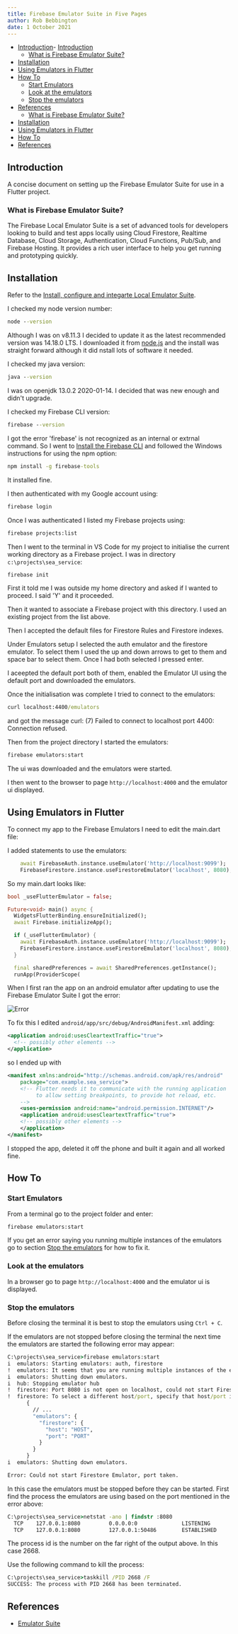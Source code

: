 ```yaml
---
title: Firebase Emulator Suite in Five Pages
author: Rob Bebbington
date: 1 October 2021
---
```


- [Introduction](#introduction)- [Introduction](#introduction)
  - [What is Firebase Emulator Suite?](#what-is-firebase-emulator-suite)
- [Installation](#installation)
- [Using Emulators in Flutter](#using-emulators-in-flutter)
- [How To](#how-to)
  - [Start Emulators](#start-emulators)
  - [Look at the emulators](#look-at-the-emulators)
  - [Stop the emulators](#stop-the-emulators)
- [References](#references)
  - [What is Firebase Emulator Suite?](#what-is-firebase-emulator-suite)
- [Installation](#installation)
- [Using Emulators in Flutter](#using-emulators-in-flutter)
- [How To](#how-to)
- [References](#references)

## Introduction

A concise document on setting up the Firebase Emulator Suite for use in a Flutter project.

### What is Firebase Emulator Suite?

The Firebase Local Emulator Suite is a set of advanced tools for developers looking to build and test apps locally using Cloud Firestore, Realtime Database, Cloud Storage, Authentication, Cloud Functions, Pub/Sub, and Firebase Hosting. It provides a rich user interface to help you get running and prototyping quickly.

## Installation

Refer to the [Install, configure and integarte Local Emulator Suite](https://firebase.google.com/docs/emulator-suite/install_and_configure).

I checked my node version number:

```cmd
node --version
```

Although I was on v8.11.3 I decided to update it as the latest recommended version was 14.18.0 LTS. I downloaded it from [node.js](https://nodejs.org/en/) and the install was straight forward although it did nstall lots of software it needed.

I checked my java version:

```cmd
java --version
```

I was on openjdk 13.0.2 2020-01-14. I decided that was new enough and didn't upgrade.

I checked my Firebase CLI version:

```cmd
firebase --version
```

I got the error 'firebase' is not recognized as an internal or extrnal command. So I went to [Install the Firebase CLI](https://firebase.google.com/docs/cli#install_the_firebase_cli) and followed the Windows instructions for using the npm option:

```cmd
npm install -g firebase-tools
```

It installed fine.

I then authenticated with my Google account using:

```cmd
firebase login
```

Once I was authenticated I listed my Firebase projects using:

```cmd
firebase projects:list
```

Then I went to the terminal in VS Code for my project to initialise the current working directory as a Firebase project. I was in directory `c:\projects\sea_service`:

```cmd
firebase init
```

First it told me I was outside my home directory and asked if I wanted to proceed. I said 'Y' and it proceeded.

Then it wanted to associate a Firebase project with this directory. I used an existing project from the list above.

Then I accepted the default files for Firestore Rules and Firestore indexes.

Under Emulators setup I selected the auth emulator and the firestore emulator. To select them I used the up and down arrows to get to them and space bar to select them. Once I had both selected I pressed enter.

I aceepted the default port both of them, enabled the Emulator UI using the default port and downloaded the emulators.

Once the initialisation was complete I tried to connect to the emulators:

```cmd
curl localhost:4400/emulators
```

and got the message curl: (7) Failed to connect to localhost port 4400: Connection refused.

Then from the project directory I started the emulators:

```cmd
firebase emulators:start
```

The ui was downloaded and the emulators were started.

I then went to the browser to page `http://localhost:4000` and the emulator ui displayed.

## Using Emulators in Flutter

To connect my app to the Firebase Emulators I need to edit the main.dart file:

I added statements to use the emulators:

```dart
    await FirebaseAuth.instance.useEmulator('http://localhost:9099');
    FirebaseFirestore.instance.useFirestoreEmulator('localhost', 8080);
```

So my main.dart looks like:

```dart
bool _useFlutterEmulator = false;

Future<void> main() async {
  WidgetsFlutterBinding.ensureInitialized();
  await Firebase.initializeApp();

  if (_useFlutterEmulator) {
    await FirebaseAuth.instance.useEmulator('http://localhost:9099');
    FirebaseFirestore.instance.useFirestoreEmulator('localhost', 8080);
  }

  final sharedPreferences = await SharedPreferences.getInstance();
  runApp(ProviderScope(
```

When I first ran the app on an android emulator after updating to use the Firebase Emulator Suite I got the error:

![Error](Images/FlutterFirebaseEmulatorSuiteCleartextError.png)

To fix this I edited `android/app/src/debug/AndroidManifest.xml` adding:

```xml
<application android:usesCleartextTraffic="true">
  <!-- possibly other elements -->
</application>
```

so I ended up with

```xml
<manifest xmlns:android="http://schemas.android.com/apk/res/android"
    package="com.example.sea_service">
    <!-- Flutter needs it to communicate with the running application
         to allow setting breakpoints, to provide hot reload, etc.
    -->
    <uses-permission android:name="android.permission.INTERNET"/>
    <application android:usesCleartextTraffic="true">
    <!-- possibly other elements -->
    </application>
</manifest>
```

I stopped the app, deleted it off the phone and built it again and all worked fine.

## How To

### Start Emulators

From a terminal go to the project folder and enter:

```cmd
firebase emulators:start
```

If you get an error saying you running multiple instances of the emulators go to section [Stop the emulators](#stop-the-emulators) for how to fix it.

### Look at the emulators

In a browser go to page `http://localhost:4000` and the emulator ui is displayed.

### Stop the emulators

Before closing the terminal it is best to stop the emulators using `Ctrl + C`.

If the emulators are not stopped before closing the terminal the next time the emulators are started the following error may appear:

```cmd
C:\projects\sea_service>firebase emulators:start
i  emulators: Starting emulators: auth, firestore
!  emulators: It seems that you are running multiple instances of the emulator suite for project sea-service. This may result in unexpected behavior.
i  emulators: Shutting down emulators.
i  hub: Stopping emulator hub
!  firestore: Port 8080 is not open on localhost, could not start Firestore Emulator.
!  firestore: To select a different host/port, specify that host/port in a firebase.json config file:
      {
        // ...
        "emulators": {
          "firestore": {
            "host": "HOST",
            "port": "PORT"
          }
        }
      }
i  emulators: Shutting down emulators.

Error: Could not start Firestore Emulator, port taken.
```

In this case the emulators must be stopped before they can be started.
First find the process the emulators are using based on the port mentioned in the error above:

```cmd
C:\projects\sea_service>netstat -ano | findstr :8080
  TCP    127.0.0.1:8080         0.0.0.0:0              LISTENING       2668
  TCP    127.0.0.1:8080         127.0.0.1:50486        ESTABLISHED     2668
```

The process id is the number on the far right of the output above. In this case 2668.

Use the following command to kill the process:

```cmd
C:\projects\sea_service>taskkill /PID 2668 /F
SUCCESS: The process with PID 2668 has been terminated.
```

## References

- [Emulator Suite](https://firebase.google.com/docs/emulator-suite)

